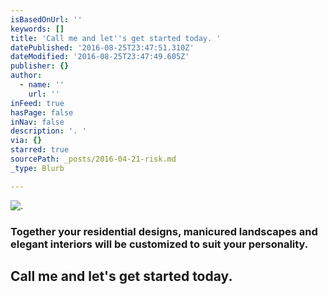```yaml
---
isBasedOnUrl: ''
keywords: []
title: 'Call me and let''s get started today. '
datePublished: '2016-08-25T23:47:51.310Z'
dateModified: '2016-08-25T23:47:49.605Z'
publisher: {}
author:
  - name: ''
    url: ''
inFeed: true
hasPage: false
inNav: false
description: '. '
via: {}
starred: true
sourcePath: _posts/2016-04-21-risk.md
_type: Blurb

---
```

![. ](https://the-grid-user-content.s3-us-west-2.amazonaws.com/c7cd289e-0cee-456f-af50-ff7582bfa0c8.jpg)

### Together your residential designs, manicured landscapes and elegant interiors will be customized to suit your personality.

## Call me and let's get started today.